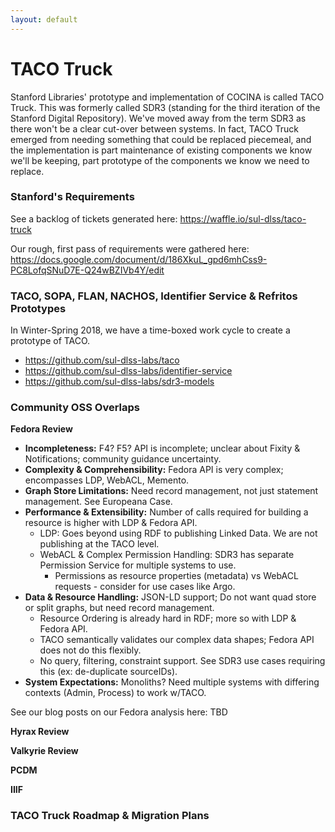 ```yaml
---
layout: default
---
```


# TACO Truck

Stanford Libraries' prototype and implementation of COCINA is called TACO Truck. This was formerly called SDR3 (standing for the third iteration of the Stanford Digital Repository). We've moved away from the term SDR3 as there won't be a clear cut-over between systems. In fact, TACO Truck emerged from needing something that could be replaced piecemeal, and the implementation is part maintenance of existing components we know we'll be keeping, part prototype of the components we know we need to replace.

### Stanford's Requirements

See a backlog of tickets generated here: https://waffle.io/sul-dlss/taco-truck

Our rough, first pass of requirements were gathered here: https://docs.google.com/document/d/186XkuL_gpd6mhCss9-PC8LofqSNuD7E-Q24wBZIVb4Y/edit

### TACO, SOPA, FLAN, NACHOS, Identifier Service & Refritos Prototypes

In Winter-Spring 2018, we have a time-boxed work cycle to create a prototype of TACO.

* https://github.com/sul-dlss-labs/taco
* https://github.com/sul-dlss-labs/identifier-service
* https://github.com/sul-dlss-labs/sdr3-models

### Community OSS Overlaps

**Fedora Review**

* **Incompleteness:** F4? F5? API is incomplete; unclear about Fixity & Notifications; community guidance uncertainty.
* **Complexity & Comprehensibility:** Fedora API is very complex; encompasses LDP, WebACL, Memento.
* **Graph Store Limitations:** Need record management, not just statement management. See Europeana Case.
* **Performance & Extensibility:** Number of calls required for building a resource is higher with LDP & Fedora API.
  * LDP: Goes beyond using RDF to publishing Linked Data. We are not publishing at the TACO level.
  * WebACL & Complex Permission Handling: SDR3 has separate Permission Service for multiple systems to use.
    * Permissions as resource properties (metadata) vs WebACL requests - consider for use cases like Argo.
* **Data & Resource Handling:** JSON-LD support; Do not want quad store or split graphs, but need record management.
  * Resource Ordering is already hard in RDF; more so with LDP & Fedora API.
  * TACO semantically validates our complex data shapes; Fedora API does not do this flexibly.
  * No query, filtering, constraint support. See SDR3 use cases requiring this (ex: de-duplicate sourceIDs).
* **System Expectations:** Monoliths? Need multiple systems with differing contexts (Admin, Process) to work w/TACO.

See our blog posts on our Fedora analysis here: TBD


**Hyrax Review**


**Valkyrie Review**


**PCDM**


**IIIF**


### TACO Truck Roadmap & Migration Plans
